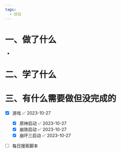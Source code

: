 ```yaml
---
tags:
  - 日记
---
```



# 一、做了什么

- 


# 二、学了什么




# 三、有什么需要做但没完成的
- [x] 游戏 ✅ 2023-10-27
	- [x] 原神启动 ✅ 2023-10-27
	- [x] 崩铁启动 ✅ 2023-10-27
	- [x] 崩坏三启动 ✅ 2023-10-27
- [ ] 每日搜索脚本

